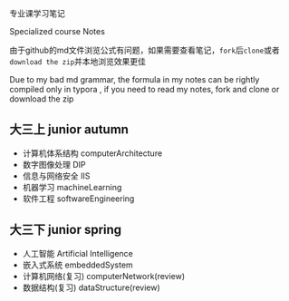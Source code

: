 专业课学习笔记

Specialized course Notes

由于github的md文件浏览公式有问题，如果需要查看笔记，`fork`后`clone`或者`download the zip`并本地浏览效果更佳

Due to my bad md grammar, the formula in my notes can be rightly compiled only in typora , if you need to read my notes, fork and clone or download the zip

## 大三上 junior autumn

* 计算机体系结构 computerArchitecture
* 数字图像处理 DIP
* 信息与网络安全 IIS
* 机器学习 machineLearning
* 软件工程 softwareEngineering

## 大三下 junior spring

* 人工智能 Artificial Intelligence
* 嵌入式系统 embeddedSystem
* 计算机网络(复习) computerNetwork(review)
* 数据结构(复习) dataStructure(review)
